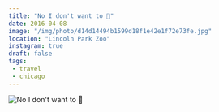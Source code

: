 ```yaml
---
title: "No I don't want to 🐸"
date: 2016-04-08
image: "/img/photo/d14d14494b1599d18f1e42e1f72e73fe.jpg"
location: "Lincoln Park Zoo"
instagram: true
draft: false
tags:
 - travel
 - chicago
---
```


![No I don't want to 🐸](/img/photo/d14d14494b1599d18f1e42e1f72e73fe.jpg)
